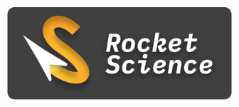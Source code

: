 <p style="text-align: center">
  <img src="https://raw.githubusercontent.com/yo-its-rocket-science/.github/master/profile/logo.png" alt="Rocket Science" />
</p>

